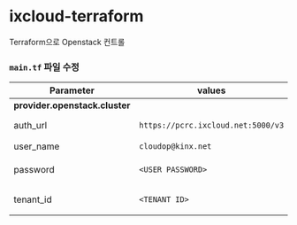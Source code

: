 # ixcloud-terraform
Terraform으로 Openstack 컨트롤

### `main.tf` 파일 수정 
| Parameter | values | description |
|---|---|---|
| **provider.openstack.cluster** |   |   |
| auth_url | `https://pcrc.ixcloud.net:5000/v3` | os auth endpoint |
| user_name | `cloudop@kinx.net` | 구성할 계정 |
| password | `<USER PASSWORD>` | 구성할 계정 패스워드 |
| tenant_id | `<TENANT ID>` | 구성할 테넌트 ID |
